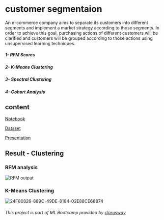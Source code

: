 # customer segmentaion


An e-commerce company aims to separate its customers into different segments and implement a market strategy according to those segments. In order to achieve this goal, 
purchasing actions of different customers will be clarified and customers will be grouped according to those actions using unsupervised learning techniques.

##### 1- RFM Scores

##### 2- K-Means Clustering

##### 3- Spectral Clustering

##### 4- Cohort Analysis


## content 

[Notebook](https://github.com/Rawanawh/customer-segmentaion/blob/main/src/Customer_Segmentation_V10%20(1).ipynb)

[Dataset](https://github.com/Rawanawh/customer-segmentaion/blob/main/data/Online%20Retail.xlsx)

[Presentation](https://github.com/Rawanawh/customer-segmentaion/blob/main/customer-segmentation-presentation.mp4)


## Result - Clustering

### RFM analysis

![RFM output](https://github.com/Rawanawh/customer-segmentaion/assets/90554711/58d07b5b-f408-4a64-8a73-039f2a3c01cd)

### K-Means Clustering

![24F80826-889C-49DE-8184-02E88CE68874](https://github.com/Rawanawh/customer-segmentaion/assets/90554711/aae75264-0ea1-4659-8b39-125094b562ac)



###### This project is part of ML Bootcamp provided by [clarusway](https://github.com/clarusway)
